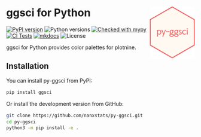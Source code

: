 # ggsci for Python <img src="assets/logo.png" align="right" width="120" />

[![PyPI version](https://img.shields.io/pypi/v/ggsci)](https://pypi.org/project/ggsci/)
![Python versions](https://img.shields.io/pypi/pyversions/ggsci)
[![Checked with mypy](https://www.mypy-lang.org/static/mypy_badge.svg)](https://mypy-lang.org/)
[![CI Tests](https://github.com/nanxstats/py-ggsci/actions/workflows/ci-tests.yml/badge.svg)](https://github.com/nanxstats/py-ggsci/actions/workflows/ci-tests.yml)
[![mkdocs](https://github.com/nanxstats/py-ggsci/actions/workflows/mkdocs.yml/badge.svg)](https://nanx.me/py-ggsci/)
![License](https://img.shields.io/pypi/l/ggsci)

ggsci for Python provides color palettes for plotnine.

## Installation

You can install py-ggsci from PyPI:

```bash
pip install ggsci
```

Or install the development version from GitHub:

```bash
git clone https://github.com/nanxstats/py-ggsci.git
cd py-ggsci
python3 -m pip install -e .
```
